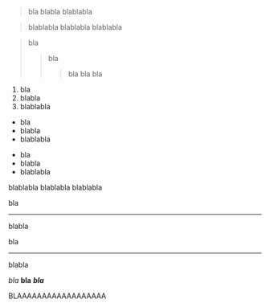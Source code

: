 >bla
>blabla
>blablabla

>blablabla
blablabla
blablabla

>bla
>>bla
>>>bla
>>bla
>bla

1. bla
2. blabla
3. blablabla

- bla
- blabla
- blablabla

* bla
* blabla
* blablabla

blablabla
blablabla
blablabla

bla

---

blabla

bla

***

blabla

*bla*
**bla**
***bla***



BLAAAAAAAAAAAAAAAAAA
